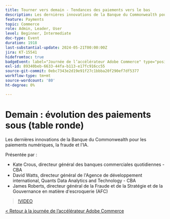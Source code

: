 ```yaml
---
title: Tourner vers demain - Tendances des paiements vers le bas
description: Les dernières innovations de la Banque du Commonwealth pour les paiements numériques, la fraude et l'IA.
feature: Payments
topic: Commerce
role: Admin, Leader, User
level: Beginner, Intermediate
doc-type: Event
duration: 1918
last-substantial-update: 2024-05-21T00:00:00Z
jira: KT-15541
hidefromtoc: true
badgeEvent: label="Journée de l’accélérateur Adobe Commerce" type="positive" url="https://experienceleague.adobe.com/en/docs/events/apac-commerce-recordings/2024/overview"
exl-id: 89340beb-6633-44fa-b113-e17fc916cc55
source-git-commit: 0ebc7343e2d19e91f27c1bbba20f290ef7df5377
workflow-type: tm+mt
source-wordcount: '80'
ht-degree: 0%

---
```


# Demain : évolution des paiements sous (table ronde)

Les dernières innovations de la Banque du Commonwealth pour les paiements numériques, la fraude et l&#39;IA.

Présentée par :

+ Kate Crous, directeur général des banques commerciales quotidiennes - CBA
+ David Watts, directeur général de l&#39;Agence de développement international, Quants Data Analytics and Technology - CBA
+ James Roberts, directeur général de la Fraude et de la Stratégie et de la Gouvernance en matière d&#39;escroquerie (AFC)

>[!VIDEO](https://video.tv.adobe.com/v/3429268/?learn=on)

[&lt; Retour à la journée de l’accélérateur Adobe Commerce](./overview.md)
